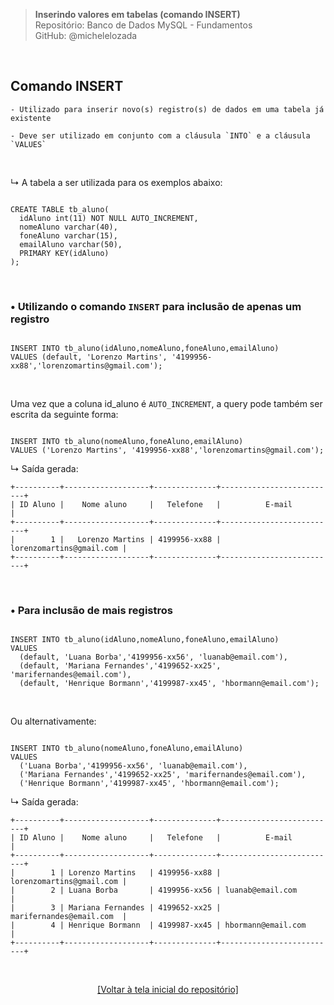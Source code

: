 > **Inserindo valores em tabelas (comando INSERT)**  
> Repositório: Banco de Dados MySQL - Fundamentos  
> GitHub: @michelelozada
&nbsp;
     
&nbsp;  
## Comando INSERT
```
- Utilizado para inserir novo(s) registro(s) de dados em uma tabela já existente  

- Deve ser utilizado em conjunto com a cláusula `INTO` e a cláusula `VALUES`  
```

&nbsp;

↳ A tabela a ser utilizada para os exemplos abaixo:
```mysql

CREATE TABLE tb_aluno(
  idAluno int(11) NOT NULL AUTO_INCREMENT,
  nomeAluno varchar(40),
  foneAluno varchar(15),
  emailAluno varchar(50),
  PRIMARY KEY(idAluno)
);
```

&nbsp;

### • Utilizando o comando `INSERT` para inclusão de apenas um registro
```mysql

INSERT INTO tb_aluno(idAluno,nomeAluno,foneAluno,emailAluno) 
VALUES (default, 'Lorenzo Martins', '4199956-xx88','lorenzomartins@gmail.com');
```

&nbsp;    

Uma vez que a coluna id_aluno é `AUTO_INCREMENT`, a query pode também ser escrita da seguinte forma: 
```mysql

INSERT INTO tb_aluno(nomeAluno,foneAluno,emailAluno) 
VALUES ('Lorenzo Martins', '4199956-xx88','lorenzomartins@gmail.com');
```

↳ Saída gerada:  
```
+----------+-------------------+--------------+--------------------------+
| ID Aluno |    Nome aluno     |   Telefone   |          E-mail          |
+----------+-------------------+--------------+--------------------------+
|        1 |   Lorenzo Martins | 4199956-xx88 | lorenzomartins@gmail.com |
+----------+-------------------+--------------+--------------------------+
```
&nbsp;
     
### • Para inclusão de mais registros
```mysql

INSERT INTO tb_aluno(idAluno,nomeAluno,foneAluno,emailAluno) 
VALUES 
  (default, 'Luana Borba','4199956-xx56', 'luanab@email.com'),
  (default, 'Mariana Fernandes','4199652-xx25', 'marifernandes@email.com'),
  (default, 'Henrique Bormann','4199987-xx45', 'hbormann@email.com');
```

&nbsp;   

Ou alternativamente: 
```mysql

INSERT INTO tb_aluno(nomeAluno,foneAluno,emailAluno) 
VALUES 
  ('Luana Borba','4199956-xx56', 'luanab@email.com'),
  ('Mariana Fernandes','4199652-xx25', 'marifernandes@email.com'),
  ('Henrique Bormann','4199987-xx45', 'hbormann@email.com');
```

↳ Saída gerada:  
```
+----------+-------------------+--------------+--------------------------+
| ID Aluno |    Nome aluno     |   Telefone   |          E-mail          |
+----------+-------------------+--------------+--------------------------+
|        1 | Lorenzo Martins   | 4199956-xx88 | lorenzomartins@gmail.com |
|        2 | Luana Borba       | 4199956-xx56 | luanab@email.com         |
|        3 | Mariana Fernandes | 4199652-xx25 | marifernandes@email.com  |
|        4 | Henrique Bormann  | 4199987-xx45 | hbormann@email.com       |
+----------+-------------------+--------------+--------------------------+
```

&nbsp;

<div align="center">
<a href="https://github.com/michelelozada/MySQL-Study-Notes">[Voltar à tela inicial do repositório]</a>
</div>